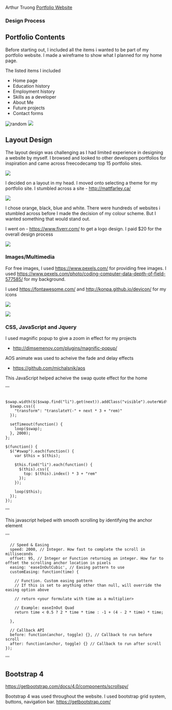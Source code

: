 Arthur Truong 
[Portfolio Website](ArthurTruong5.github.io)


### Design Process 

## Portfolio Contents

Before starting out, I included all the items i wanted to be part of my portfolio website. I made a wireframe to show what I planned for my home page.

The listed items I included 

- Home page
- Education history
- Employment history
- Skills as a developer
- About Me
- Future projects
- Contact forms


![random](https://i.imgur.com/tk2LPww.png)
![](https://i.imgur.com/zjZneXI.pnghttps://imgur.com/a/zg5T78H)

## Layout Design

The layout design was challenging as I had limited experience in designing a website by myself. I browsed and looked to other developers portfolios for inspiration and came across freecodecamp top 15 portfolio sites. 


![](https://i.imgur.com/MZTH32K.jpg)

I decided on a layout in my head. I moved onto selecting a theme for my portfolio site. I stumbled across a site - http://mattfarley.ca/


![](https://i.imgur.com/HOgipGe.jpg)

I chose orange, black, blue and white. There were hundreds of websites i stumbled across before I made the decision of my colour scheme. But I wanted something that would stand out.

I went on - https://www.fiverr.com/ to get a logo design. I paid $20 for the overall design process 

![](https://i.imgur.com/ck87kPS.png)

### Images/Multimedia 

For free images, I used https://www.pexels.com/ for providing free images. I used https://www.pexels.com/photo/coding-computer-data-depth-of-field-577585/ for my background.

I used https://fontawesome.com/ and http://konpa.github.io/devicon/ for my icons

![](https://i.imgur.com/zdeFttN.png)

![](https://i.imgur.com/G7MiT7s.png)

###  CSS, JavaScript and Jquery

I used magnific popup to give a zoom in effect for my projects
- http://dimsemenov.com/plugins/magnific-popup/ 

AOS animate was used to acheive the fade and delay effects
- https://github.com/michalsnik/aos


This JavaScript helped acheive the swap quote effect for the home

'''

      $swap.width($($swap.find("li").get(next)).addClass("visible").outerWidth());
      $swap.css({
        "transform": "translateY(-" + next * 3 + "rem)"
      });

      setTimeout(function() {
        loop($swap);
      }, 2000);
    };

    $(function() {
      $("#swap").each(function() {
        var $this = $(this);

        $this.find("li").each(function() {
          $(this).css({
            top: $(this).index() * 3 + "rem"
          });
        });

        loop($this);
      });
    });
'''





This javascript helped with smooth scrolling by identifying the anchor element

'''


      // Speed & Easing
      speed: 2000, // Integer. How fast to complete the scroll in milliseconds
      offset: 95, // Integer or Function returning an integer. How far to offset the scrolling anchor location in pixels
      easing: 'easeInOutCubic', // Easing pattern to use
      customEasing: function(time) {

        // Function. Custom easing pattern
        // If this is set to anything other than null, will override the easing option above

        // return <your formulate with time as a multiplier>

        // Example: easeInOut Quad
        return time < 0.5 ? 2 * time * time : -1 + (4 - 2 * time) * time;

      },

      // Callback API
      before: function(anchor, toggle) {}, // Callback to run before scroll
      after: function(anchor, toggle) {} // Callback to run after scroll
    });

'''




## Bootstrap 4

https://getbootstrap.com/docs/4.0/components/scrollspy/

Bootstrap 4 was used throughout the website. I used bootstrap grid system, buttons, navigation bar. https://getbootstrap.com/


